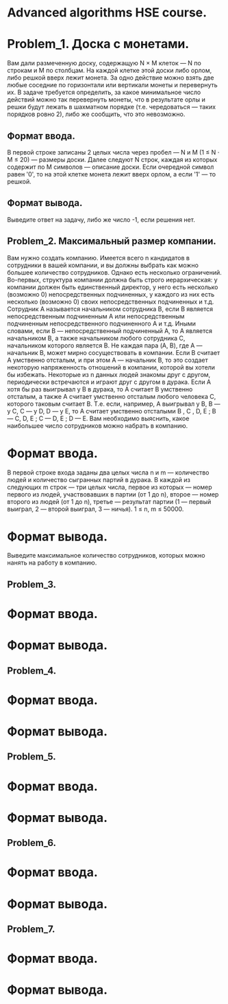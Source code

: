 # Advanced algorithms HSE course.

# Problem_1. Доска с монетами.
Вам дали размеченную доску, содержащую N × M клеток — N по строкам и M по столбцам. На каждой клетке этой доски либо орлом, либо решкой вверх лежит монета. За одно действие можно взять две любые соседние по горизонтали или вертикали монеты и перевернуть их. В задаче требуется определить, за какое минимальное число действий можно так перевернуть монеты, что в результате орлы и решки будут лежать в шахматном порядке (т.е. чередоваться — таких порядков ровно 2), либо же сообщить, что это невозможно.
## Формат ввода.
В первой строке записаны 2 целых числа через пробел — N и M (1 ≤ N ⋅ M ≤ 20) — размеры доски. Далее следуют N строк, каждая из которых содержит по M символов — описание доски. Если очередной символ равен '0', то на этой клетке монета лежит вверх орлом, а если '1' — то решкой.
## Формат вывода.
Выведите ответ на задачу, либо же число -1, если решения нет.





## Problem_2. Максимальный размер компании.
Вам нужно создать компанию. Имеется всего n кандидатов в сотрудники в вашей компании, и вы должны выбрать как можно большее количество сотрудников. Однако есть несколько ограничений. Во-первых, структура компании должна быть строго иерархическая: у компании должен быть единственный директор, у него есть несколько (возможно 0) непосредственных подчиненных, у каждого из них есть несколько (возможно 0) своих непосредственных подчиненных и т.д.
Сотрудник A называется начальником сотрудника B, если B является непосредственным подчиненным A или непосредственным подчиненным непосредственного подчиненного A и т.д. Иными словами, если B — непосредственный подчиненный A, то A является начальником B, а также начальником любого сотрудника C, начальником которого является B. Не каждая пара (A, B), где A — начальник B, может мирно сосуществовать в компании. Если 
B считает A умственно отсталым, и при этом A — начальник B, то это создает некоторую напряженность отношений в компании, которой вы хотели бы избежать. 
Некоторые из n данных людей знакомы друг с другом, периодически встречаются и играют друг с другом в дурака. Если A хотя бы раз выигрывал у B в дурака, то A считает B умственно отсталым, а также A считает умственно отсталым любого человека C, которого таковым считает B. Т.е. если, например, A выигрывал у B, B — у C, C — у D, D — у E, то A считает умственно отсталыми B , C , D, E ; B — C, D, E ; C — D, E ; D — E.
Вам необходимо выяснить, какое наибольшее число сотрудников можно набрать в компанию.
# Формат ввода.
В первой строке входа заданы два целых числа n и m — количество людей и количество сыгранных партий в дурака. В каждой из следующих m строк — три целых числа, первое из которых — номер первого из людей, участвовавших в партии (от 1 до n), второе — номер второго из людей (от 1 до n), третье — результат партии (1 — первый выиграл, 2 — второй выиграл, 3 — ничья). 1 ≤ n, m ≤ 50000.
# Формат вывода.
Выведите максимальное количество сотрудников, которых можно нанять на работу в компанию.

## Problem_3. 
# Формат ввода.
# Формат вывода.

## Problem_4. 
# Формат ввода.
# Формат вывода.

## Problem_5. 
# Формат ввода.
# Формат вывода.

## Problem_6. 
# Формат ввода.
# Формат вывода.

## Problem_7. 
# Формат ввода.
# Формат вывода.

